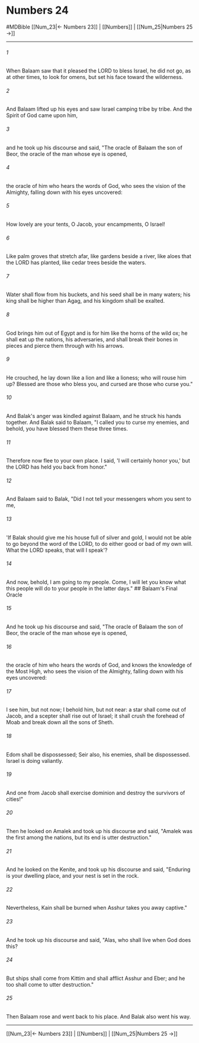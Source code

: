# Numbers 24
#MDBible
[[Num_23|← Numbers 23]] | [[Numbers]] | [[Num_25|Numbers 25 →]]

***

###### 1 

When Balaam saw that it pleased the LORD to bless Israel, he did not go, as at other times, to look for omens, but set his face toward the wilderness. 

###### 2 

And Balaam lifted up his eyes and saw Israel camping tribe by tribe. And the Spirit of God came upon him, 

###### 3 

and he took up his discourse and said, "The oracle of Balaam the son of Beor, the oracle of the man whose eye is opened, 

###### 4 

the oracle of him who hears the words of God, who sees the vision of the Almighty, falling down with his eyes uncovered: 

###### 5 

How lovely are your tents, O Jacob, your encampments, O Israel! 

###### 6 

Like palm groves that stretch afar, like gardens beside a river, like aloes that the LORD has planted, like cedar trees beside the waters. 

###### 7 

Water shall flow from his buckets, and his seed shall be in many waters; his king shall be higher than Agag, and his kingdom shall be exalted. 

###### 8 

God brings him out of Egypt and is for him like the horns of the wild ox; he shall eat up the nations, his adversaries, and shall break their bones in pieces and pierce them through with his arrows. 

###### 9 

He crouched, he lay down like a lion and like a lioness; who will rouse him up? Blessed are those who bless you, and cursed are those who curse you." 

###### 10 

And Balak's anger was kindled against Balaam, and he struck his hands together. And Balak said to Balaam, "I called you to curse my enemies, and behold, you have blessed them these three times. 

###### 11 

Therefore now flee to your own place. I said, 'I will certainly honor you,' but the LORD has held you back from honor." 

###### 12 

And Balaam said to Balak, "Did I not tell your messengers whom you sent to me, 

###### 13 

'If Balak should give me his house full of silver and gold, I would not be able to go beyond the word of the LORD, to do either good or bad of my own will. What the LORD speaks, that will I speak'? 

###### 14 

And now, behold, I am going to my people. Come, I will let you know what this people will do to your people in the latter days." ## Balaam's Final Oracle 

###### 15 

And he took up his discourse and said, "The oracle of Balaam the son of Beor, the oracle of the man whose eye is opened, 

###### 16 

the oracle of him who hears the words of God, and knows the knowledge of the Most High, who sees the vision of the Almighty, falling down with his eyes uncovered: 

###### 17 

I see him, but not now; I behold him, but not near: a star shall come out of Jacob, and a scepter shall rise out of Israel; it shall crush the forehead of Moab and break down all the sons of Sheth. 

###### 18 

Edom shall be dispossessed; Seir also, his enemies, shall be dispossessed. Israel is doing valiantly. 

###### 19 

And one from Jacob shall exercise dominion and destroy the survivors of cities!" 

###### 20 

Then he looked on Amalek and took up his discourse and said, "Amalek was the first among the nations, but its end is utter destruction." 

###### 21 

And he looked on the Kenite, and took up his discourse and said, "Enduring is your dwelling place, and your nest is set in the rock. 

###### 22 

Nevertheless, Kain shall be burned when Asshur takes you away captive." 

###### 23 

And he took up his discourse and said, "Alas, who shall live when God does this? 

###### 24 

But ships shall come from Kittim and shall afflict Asshur and Eber; and he too shall come to utter destruction." 

###### 25 

Then Balaam rose and went back to his place. And Balak also went his way. 

***

[[Num_23|← Numbers 23]] | [[Numbers]] | [[Num_25|Numbers 25 →]]
